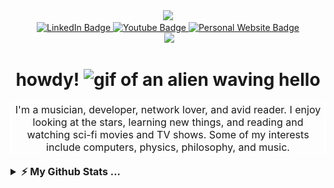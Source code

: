 <div id="heading" align="center">
  <img src="https://media.giphy.com/media/JZ40cnfnN11KycrvMF/giphy.gif" width="200">
  <div id="badges">
    <a href="https://linkedin.com/in/aiden-benton">
      <img src="https://img.shields.io/badge/LinkedIn-blue?logo=linkedin&logoColor=white&style=flat" alt="LinkedIn Badge">
    </a>
    <a href="https://youtube.com/@aiden-b">
       <img src="https://img.shields.io/badge/YouTube-red?style=flat&logo=youtube&logoColor=white" alt="Youtube Badge"/>
    </a>
    <a href="https://www.aiden-benton.com">
      <img src="https://img.shields.io/badge/Personal Site-gre?style=flat&logo=jekyll&logoColor=white" alt="Personal Website Badge">
    </a>
    </div>
    <img src="https://komarev.com/ghpvc/?username=intothebeans&style=flat-square&color=ff00ff" alt=""/>
    <img src="https://img.shields.io/freecodecamp/points/intothebeans?color=09265b&logo=freecodecamp&style=flat-square"/>
    <h1>
        howdy!
        <img src="https://media.giphy.com/media/qlOso7alCUTiAX7aG5/giphy.gif" height="80" alt="gif of an alien waving hello">
    </h1>
    <p style="font-size: 12pt; border: 2px solid white;">I'm a musician, developer, network lover, and avid reader. I enjoy looking at the stars, learning new things, and reading and watching sci-fi movies and TV shows. Some of my interests include computers, physics, philosophy, and music.</p>
</div>

<details>
  <summary style="font-size: 12pt; margin-bottom: 10px;"><b>⚡ My Github Stats ...</b></summary><br>
  <div align="center">
  <img src="github-metrics.svg">
  </div>

</details>
